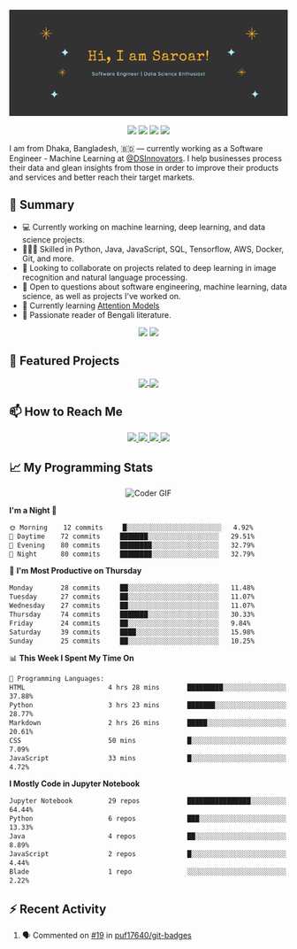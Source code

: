 <p align="center">
 <img src="https://raw.githubusercontent.com/golamSaroar/golamsaroar/master/cover.png" alt="Sk Golam Saroar">
</p>

<p align="center">
 <img src="https://img.shields.io/github/last-commit/golamSaroar/golamsaroar">
 <a href="https://gist.github.com/golamSaroar"><img src="https://badges.pufler.dev/gists/golamsaroar"></a>
 <a href="https://github.com/golamSaroar?tab=repositories"><img src="https://img.shields.io/github/stars/golamSaroar?affiliations=OWNER%2CCOLLABORATOR&color=success"></a>
 <a href="https://github.com/golamsaroar/?tab=followers"><img src="https://img.shields.io/github/followers/golamsaroar?label=Followers&color=success"></a>
</p>

I am from Dhaka, Bangladesh, 🇧🇩 — currently working as a Software Engineer - Machine Learning at <a href="https://github.com/DSInnovators">@DSInnovators</a>. I help businesses process their data and glean insights from those in order to improve their products and services and better reach their target markets.

## 🌯 Summary

- 💻 Currently working on machine learning, deep learning, and data science projects.
- 👨🏼‍💻 Skilled in Python, Java, JavaScript, SQL, Tensorflow, AWS, Docker, Git, and more.
- 👀 Looking to collaborate on projects related to deep learning in image recognition and natural language processing.
- 💬 Open to questions about software engineering, machine learning, data science, as well as projects I've worked on.
- 🌱 Currently learning [Attention Models](https://www.coursera.org/learn/attention-models-in-nlp)
- 📖 Passionate reader of Bengali literature.

<p align = "center">
  <img src="https://github-readme-stats.vercel.app/api?username=golamsaroar&count_private=true&show_icons=true&theme=graywhite&line_height=27&hide_border=true">
  <img src="https://github-readme-stats.vercel.app/api/top-langs/?username=golamsaroar&hide=jupyter%20notebook,html&theme=graywhite&hide_border=true">
</p>

## 🔖 Featured Projects

<p align="center">
  <a href="https://github.com/golamSaroar/facial-expression-detection">
   <img align="center" src="https://github-readme-stats.vercel.app/api/pin/?username=golamsaroar&repo=facial-expression-detection&theme=graywhite" />
  </a>
  <a href="https://github.com/golamSaroar/python-interactive-dashboard">
   <img align="center" src="https://github-readme-stats.vercel.app/api/pin/?username=golamsaroar&repo=python-interactive-dashboard&theme=graywhite" />
  </a>
</p>

## 📫 How to Reach Me

<p align="center">
 <a href="http://golamsaroar.com/">
  <img src="https://img.shields.io/badge/golamsaroar.com-%23206A5D.svg?&style=for-the-badge&logo=jquery&logoColor=white" />
 </a>
 <a href="https://www.linkedin.com/in/iamsaroar/">
  <img src="https://img.shields.io/badge/connect-%230077B5.svg?&style=for-the-badge&logo=linkedin&logoColor=white" />
 </a>
 <a href="https://join.skype.com/invite/kMn3ZnbRcdFS">
  <img src="https://img.shields.io/badge/chat-%2300AFF0.svg?&style=for-the-badge&logo=skype&logoColor=white" />
 </a>
 <a href="mailto:emailsaroar@gmail.com">
  <img src="https://img.shields.io/badge/email-%23C14438.svg?&style=for-the-badge&logo=Gmail&logoColor=white" />
 </a>
</p>

## 📈 My Programming Stats

<p align="center">
 <img src="https://media.giphy.com/media/SWoSkN6DxTszqIKEqv/giphy.gif" alt="Coder GIF" width="500" height="400">
</p>

<!--START_SECTION:waka-->
**I'm a Night 🦉** 

```text
🌞 Morning    12 commits     █░░░░░░░░░░░░░░░░░░░░░░░░   4.92% 
🌆 Daytime    72 commits     ███████░░░░░░░░░░░░░░░░░░   29.51% 
🌃 Evening    80 commits     ████████░░░░░░░░░░░░░░░░░   32.79% 
🌙 Night      80 commits     ████████░░░░░░░░░░░░░░░░░   32.79%

```
📅 **I'm Most Productive on Thursday** 

```text
Monday       28 commits     ██░░░░░░░░░░░░░░░░░░░░░░░   11.48% 
Tuesday      27 commits     ██░░░░░░░░░░░░░░░░░░░░░░░   11.07% 
Wednesday    27 commits     ██░░░░░░░░░░░░░░░░░░░░░░░   11.07% 
Thursday     74 commits     ███████░░░░░░░░░░░░░░░░░░   30.33% 
Friday       24 commits     ██░░░░░░░░░░░░░░░░░░░░░░░   9.84% 
Saturday     39 commits     ████░░░░░░░░░░░░░░░░░░░░░   15.98% 
Sunday       25 commits     ██░░░░░░░░░░░░░░░░░░░░░░░   10.25%

```


📊 **This Week I Spent My Time On** 

```text
💬 Programming Languages: 
HTML                     4 hrs 28 mins       █████████░░░░░░░░░░░░░░░░   37.88% 
Python                   3 hrs 23 mins       ███████░░░░░░░░░░░░░░░░░░   28.77% 
Markdown                 2 hrs 26 mins       █████░░░░░░░░░░░░░░░░░░░░   20.61% 
CSS                      50 mins             █░░░░░░░░░░░░░░░░░░░░░░░░   7.09% 
JavaScript               33 mins             █░░░░░░░░░░░░░░░░░░░░░░░░   4.72%

```

**I Mostly Code in Jupyter Notebook** 

```text
Jupyter Notebook         29 repos            ████████████████░░░░░░░░░   64.44% 
Python                   6 repos             ███░░░░░░░░░░░░░░░░░░░░░░   13.33% 
Java                     4 repos             ██░░░░░░░░░░░░░░░░░░░░░░░   8.89% 
JavaScript               2 repos             █░░░░░░░░░░░░░░░░░░░░░░░░   4.44% 
Blade                    1 repo              ░░░░░░░░░░░░░░░░░░░░░░░░░   2.22%

```



<!--END_SECTION:waka-->

## :zap: Recent Activity

<!--START_SECTION:activity-->
1. 🗣 Commented on [#19](https://github.com/puf17640/git-badges/issues/19) in [puf17640/git-badges](https://github.com/puf17640/git-badges)
<!--END_SECTION:activity-->
